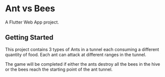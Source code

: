 # Ant vs Bees

A Flutter Web App project.

## Getting Started

This project contains 3 types of Ants in a tunnel each consuming a different quantity of food.
Each ant can attack at different ranges in the tunnel.

The game will be completed if either the ants destroy all the bees in the hive or the bees reach the starting point of the ant tunnel. 
